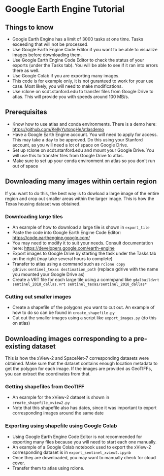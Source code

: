 # Google Earth Engine Tutorial

## Things to know
- Google Earth Engine has a limit of 3000 tasks at one time. Tasks exceeding that will not be processed.
- Use Google Earth Engine Code Editor if you want to be able to visualize images before downloading them.
- Use Google Earth Engine Code Editor to check the status of your exports (under the Tasks tab). You will be able to see if it ran into errors there as well.
- Use Google Colab if you are exporting many images.
- This code is for example only, it is not guranteed to work for your use case. Most likely, you will need to make modifications.
- Use rclone on scdt.stanford.edu to transfer files from Google Drive to atlas. This will provide you with speeds around 100 MB/s.

## Prerequisites
- Know how to use atlas and conda environments. There is a demo here: https://github.com/KellyYutongHe/atlasdemo
- Have a Google Earth Engine account. You will need to apply for access. This may take a day to be approved. Do this using your Stanford account, as you will need a lot of space on Google Drive.
- Set up rclone on scdt.stanford.edu and mount your Google Drive. You will use this to transfer files from Google Drive to atlas.
- Make sure to set up your conda environment on atlas so you don't run out of space


## Downloading many images within certain region

If you want to do this, the best way is to dowload a large image of the entire region and crop out smaller areas within the larger image. This is how the Texas housing dataset was obtained.

### Downloading large tiles
- An example of how to download a large tile is shown in `export_tile`
- Paste the code into Google Earth Engine Code Editor: https://code.earthengine.google.com/
- You may need to modify it to suit your needs. Consult documentation here: https://developers.google.com/earth-engine
- Export images to Google Drive by starting the task under the Tasks tab on the right (may take several hours to complete)
- Transfer to atlas using a command such as `rclone copy gdrive:sentinel_texas destination_path` (replace gdrive with the name you mounted your Google Drive as)
- Create a VRT file for each large tile using a commpand like `gdalbuildvrt sentinel_2018_dallas.vrt sentinel_texas/sentinel_2018_dallas*`

### Cutting out smaller images
- Create a shapefile of the polygons you want to cut out. An example of how to do so can be found in `create_shapefile.py`
- Cut out the smaller images using a script like `export_images.py` (do this on atlas)

## Downloading images corresponding to a pre-existing dataset

This is how the xView-2 and SpaceNet-7 corresponding datasets were obtained. Make sure that the dataset contains enough location metadata to get the polygon for each image. If the images are provided as GeoTIFFs, you can extract the coordinates from that.

### Getting shapefiles from GeoTIFF
- An example for the xView-2 dataset is shown in `create_shapefile_xview2.py`
- Note that this shapefile also has dates, since it was important to export corresponding images around the same date

### Exporting using shapefile using Google Colab
- Using Google Earth Engine Code Editor is not recommended for exporting many files because you will need to start each one manually.
- An example of a Google Colab notebook used to export the xView-2 corresponding dataset is in `export_sentinel_xview2.ipynb`
- Once they are downloaded, you may want to manually check for cloud cover.
- Transfer them to atlas using rclone.
